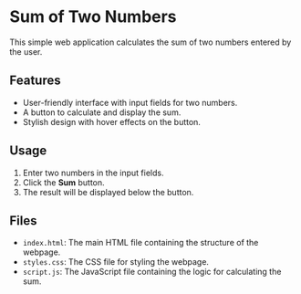 # Sum of Two Numbers

This simple web application calculates the sum of two numbers entered by the user.

## Features
- User-friendly interface with input fields for two numbers.
- A button to calculate and display the sum.
- Stylish design with hover effects on the button.

## Usage
1. Enter two numbers in the input fields.
2. Click the **Sum** button.
3. The result will be displayed below the button.

## Files
- `index.html`: The main HTML file containing the structure of the webpage.
- `styles.css`: The CSS file for styling the webpage.
- `script.js`: The JavaScript file containing the logic for calculating the sum.
